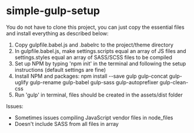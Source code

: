 # simple-gulp-setup

You do not have to clone this project, you can just copy the essential files and install everything as described below:

1. Copy gulpfile.babel.js and .babelrc to the project/theme directory
2. In gulpfile.babel.js, make settings.scripts equal an array of JS files and settings.styles equal an array of SASS/SCSS files to be compiled
3. Set up NPM by typing 'npm init' in the terminal and following the setup instructions (default settings are fine)
4. Install NPM and packages: npm install --save gulp gulp-concat gulp-uglify gulp-rename gulp-babel gulp-sass gulp-autoprefixer gulp-clean-css
5. Run 'gulp' in terminal, files should be created in the assets/dist folder

Issues:
- Sometimes issues compiling JavaScript vendor files in node_files
- Doesn't include SASS from all files in array 
